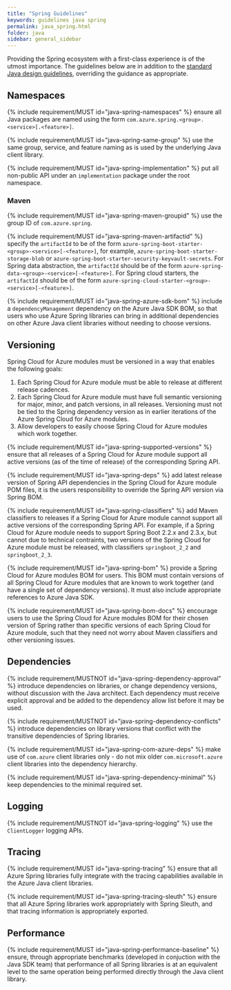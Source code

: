 ```yaml
---
title: "Spring Guidelines"
keywords: guidelines java spring
permalink: java_spring.html
folder: java
sidebar: general_sidebar
---
```


Providing the Spring ecosystem with a first-class experience is of the utmost importance. The guidelines below are in addition to the [standard Java design guidelines](https://azure.github.io/azure-sdk/java_introduction.html), overriding the guidance as appropriate.

## Namespaces

{% include requirement/MUST id="java-spring-namespaces" %} ensure all Java packages are named using the form `com.azure.spring.<group>.<service>[.<feature>]`.

{% include requirement/MUST id="java-spring-same-group" %} use the same group, service, and feature naming as is used by the underlying Java client library.

{% include requirement/MUST id="java-spring-implementation" %} put all non-public API under an `implementation` package under the root namespace.

### Maven

{% include requirement/MUST id="java-spring-maven-groupid" %} use the group ID of `com.azure.spring`.

{% include requirement/MUST id="java-spring-maven-artifactid" %} specify the `artifactId` to be of the form `azure-spring-boot-starter-<group>-<service>[-<feature>]`, for example, `azure-spring-boot-starter-storage-blob` or `azure-spring-boot-starter-security-keyvault-secrets`. 
For Spring data abstraction, the `artifactId` should be of the form `azure-spring-data-<group>-<service>[-<feature>]`.
For Spring cloud starters, the `artifactId` should be of the form `azure-spring-cloud-starter-<group>-<service>[-<feature>]`.

{% include requirement/MUST id="java-spring-azure-sdk-bom" %} include a `dependencyManagement` dependency on the Azure Java SDK BOM, so that users who use Azure Spring libraries can bring in additional dependencies on other Azure Java client libraries without needing to choose versions.

## Versioning

Spring Cloud for Azure modules must be versioned in a way that enables the following goals:

1. Each Spring Cloud for Azure module must be able to release at different release cadences.
2. Each Spring Cloud for Azure module must have full semantic versioning for major, minor, and patch versions, in all releases. Versioning must not be tied to the Spring dependency version as in earlier iterations of the Azure Spring Cloud for Azure modules.
3. Allow developers to easily choose Spring Cloud for Azure modules which work together.

{% include requirement/MUST id="java-spring-supported-versions" %} ensure that all releases of a Spring Cloud for Azure module support all active versions (as of the time of release) of the corresponding Spring API.

{% include requirement/MUST id="java-spring-deps" %} add latest release version of Spring API dependencies in the Spring Cloud for Azure module POM files, it is the users responsibility to override the Spring API version via Spring BOM.

{% include requirement/MUST id="java-spring-classifiers" %} add Maven classifiers to releases if a Spring Cloud for Azure module cannot support all active versions of the corresponding Spring API. For example, if a Spring Cloud for Azure module needs to support Spring Boot 2.2.x and 2.3.x, but cannot due to technical contraints, two versions of the Spring Cloud for Azure module must be released, with classifiers `springboot_2_2` and `springboot_2_3`.

{% include requirement/MUST id="java-spring-bom" %} provide a Spring Cloud for Azure modules BOM for users. This BOM must contain versions of all Spring Cloud for Azure modules that are known to work together (and have a single set of dependency versions). It must also include appropriate references to Azure Java SDK.

{% include requirement/MUST id="java-spring-bom-docs" %} encourage users to use the Spring Cloud for Azure modules BOM for their chosen version of Spring rather than specific versions of each Spring Cloud for Azure module, such that they need not worry about Maven classifiers and other versioning issues.

## Dependencies

{% include requirement/MUSTNOT id="java-spring-dependency-approval" %} introduce dependencies on libraries, or change dependency versions, without discussion with the Java architect. Each dependency must receive explicit approval and be added to the dependency allow list before it may be used.

{% include requirement/MUSTNOT id="java-spring-dependency-conflicts" %} introduce dependencies on library versions that conflict with the transitive dependencies of Spring libraries.

{% include requirement/MUST id="java-spring-com-azure-deps" %} make use of `com.azure` client libraries only - do not mix older `com.microsoft.azure` client libraries into the dependency hierarchy.

{% include requirement/MUST id="java-spring-dependency-minimal" %} keep dependencies to the minimal required set.

## Logging

{% include requirement/MUSTNOT id="java-spring-logging" %} use the `ClientLogger` logging APIs.

## Tracing

{% include requirement/MUST id="java-spring-tracing" %} ensure that all Azure Spring libraries fully integrate with the tracing capabilities available in the Azure Java client libraries.

{% include requirement/MUST id="java-spring-tracing-sleuth" %} ensure that all Azure Spring libraries work appropriately with Spring Sleuth, and that tracing information is appropriately exported.

## Performance

{% include requirement/MUST id="java-spring-performance-baseline" %} ensure, through appropriate benchmarks (developed in conjuction with the Java SDK team) that performance of all Spring libraries is at an equivalent level to the same operation being performed directly through the Java client library.
